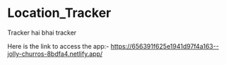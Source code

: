 # Location_Tracker
Tracker hai bhai tracker

Here is the link to access the app:- https://656391f625e1941d97f4a163--jolly-churros-8bdfa4.netlify.app/
